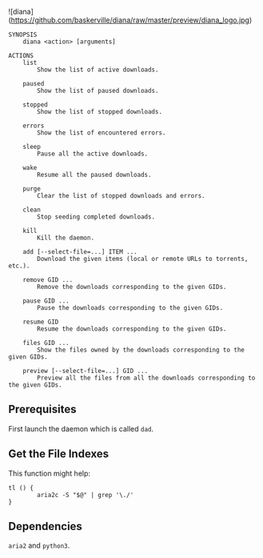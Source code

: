 ![diana] (https://github.com/baskerville/diana/raw/master/preview/diana_logo.jpg)

    SYNOPSIS
        diana <action> [arguments]

    ACTIONS 
        list
            Show the list of active downloads.

        paused
            Show the list of paused downloads.

        stopped
            Show the list of stopped downloads.

        errors
            Show the list of encountered errors.

        sleep
            Pause all the active downloads.

        wake
            Resume all the paused downloads.

        purge
            Clear the list of stopped downloads and errors.

        clean
            Stop seeding completed downloads.

        kill
            Kill the daemon.

        add [--select-file=...] ITEM ...
            Download the given items (local or remote URLs to torrents, etc.).

        remove GID ...
            Remove the downloads corresponding to the given GIDs.

        pause GID ...
            Pause the downloads corresponding to the given GIDs.

        resume GID
            Resume the downloads corresponding to the given GIDs.

        files GID ...
            Show the files owned by the downloads corresponding to the given GIDs.

        preview [--select-file=...] GID ...
            Preview all the files from all the downloads corresponding to the given GIDs.


## Prerequisites

First launch the daemon which is called `dad`.

## Get the File Indexes

This function might help:

    tl () {
            aria2c -S "$@" | grep '\./'
    }


## Dependencies

`aria2` and `python3`.
